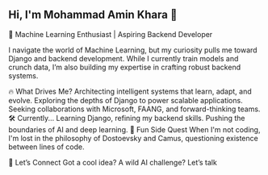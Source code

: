 ## Hi, I'm Mohammad Amin Khara 👋
🚀 Machine Learning Enthusiast | Aspiring Backend Developer

I navigate the world of Machine Learning, but my curiosity pulls me toward Django and backend development. While I currently train models and crunch data, I’m also building my expertise in crafting robust backend systems.

🔥 What Drives Me?
Architecting intelligent systems that learn, adapt, and evolve.
Exploring the depths of Django to power scalable applications.
Seeking collaborations with Microsoft, FAANG, and forward-thinking teams.
🛠️ Currently...
Learning Django, refining my backend skills.
Pushing the boundaries of AI and deep learning.
📖 Fun Side Quest
When I'm not coding, I'm lost in the philosophy of Dostoevsky and Camus, questioning existence between lines of code.

🔗 Let’s Connect
Got a cool idea? A wild AI challenge? Let’s talk
